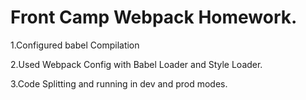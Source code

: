 # Front Camp Webpack Homework.


1.Configured babel Compilation

2.Used Webpack Config with Babel Loader and Style Loader.

3.Code Splitting and running in dev and prod modes.
